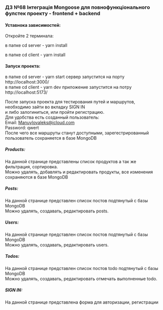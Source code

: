 ### ДЗ №68  Інтеграція Mongoose для повнофункціонального фулстек проекту - frontend + backend

#### Уставнока зависимостей:<br>
Откройте 2 терминала:<br>

в папке cd server - yarn install<br>

в папке cd client - yarn install<br>


#### Запуск проекта:<br> 
в папке cd server - yarn start сервер запустится на порту http://localhost:3000/<br>
в папке cd client - yarn dev приложение запустится на потру http://localhost:5173/<br>

После запуска проекта для тестирования путей и маршрутов, необходимо зайти во вкладку SIGN IN<br>
и либо залогиниться, или пройти регистрацию.<br>
Для удобства есть созданный пользователь:<br>
 Email: Manuylovaleks@icloud.com<br>
 Password: qwert<br>
После чего все маршруты станут доступными, зарегестрированный пользователь сохраняется в базе MongoDB<br>

##### Products:

На данной странице представлены список продуктов а так же фильтрация, сортировка.<br>
Можно удалять, добавлять и редактировать продукты, все изменения сохраняются в базе MongoDB<br>

##### Posts:

На данной странице представлен список постов подтянутый с базы MongoDB<br>
Можно удалять, создавать, редактировать posts.

##### Users:

На данной странице представлен список постов подтянутый с базы MongoDB<br>
Можно удалять, создавать, редактировать users.

##### Todos:

На данной странице представлен список постов todo подтянутый с базы MongoDB<br>
Можно удалять, создавать, редактировать отмечать выполненные todo.

##### SIGN IN:

На данной странице представлена форма для авторизации, регистрации<br>
